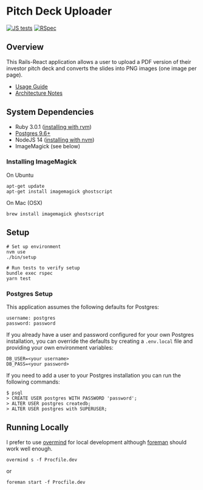 # Pitch Deck Uploader

[![JS tests](https://github.com/jdlubrano/pitch-deck-uploader/actions/workflows/js_test.yml/badge.svg)](https://github.com/jdlubrano/pitch-deck-uploader/actions/workflows/js_test.yml)
[![RSpec](https://github.com/jdlubrano/pitch-deck-uploader/actions/workflows/rspec.yml/badge.svg)](https://github.com/jdlubrano/pitch-deck-uploader/actions/workflows/rspec.yml)

## Overview

This Rails-React application allows a user to upload a PDF version of their
investor pitch deck and converts the slides into PNG images (one image per
page).

* [Usage Guide](https://github.com/jdlubrano/pitch-deck-uploader/wiki/Usage-Guide-Walkthrough)
* [Architecture Notes](https://github.com/jdlubrano/pitch-deck-uploader/wiki/Architecture-Notes)

## System Dependencies

* Ruby 3.0.1 ([installing with rvm](https://rvm.io/rvm/install))
* [Postgres 9.6+](https://www.postgresql.org/download/)
* NodeJS 14 ([installing with nvm](https://github.com/nvm-sh/nvm))
* ImageMagick (see below)

### Installing ImageMagick

On Ubuntu

```
apt-get update
apt-get install imagemagick ghostscript
```

On Mac (OSX)

```
brew install imagemagick ghostscript
```

## Setup

```
# Set up environment
nvm use
./bin/setup

# Run tests to verify setup
bundle exec rspec
yarn test
```

### Postgres Setup

This application assumes the following defaults for Postgres:

```
username: postgres
password: password
```

If you already have a user and password configured for your own Postgres
installation, you can override the defaults by creating a
`.env.local` file and providing your own environment variables:

```
DB_USER=<your username>
DB_PASS=<your password>
```

If you need to add a user to your Postgres installation you can run the
following commands:

```
$ psql
> CREATE USER postgres WITH PASSWORD 'password';
> ALTER USER postgres createdb;
> ALTER USER postgres with SUPERUSER;
```

## Running Locally

I prefer to use [overmind](https://github.com/DarthSim/overmind) for local
development although [foreman](https://github.com/ddollar/foreman) should work
well enough.

```
overmind s -f Procfile.dev
```

or

```
foreman start -f Procfile.dev
```
